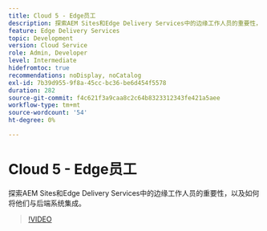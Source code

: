 ```yaml
---
title: Cloud 5 - Edge员工
description: 探索AEM Sites和Edge Delivery Services中的边缘工作人员的重要性，以及如何将他们与后端系统集成。
feature: Edge Delivery Services
topic: Development
version: Cloud Service
role: Admin, Developer
level: Intermediate
hidefromtoc: true
recommendations: noDisplay, noCatalog
exl-id: 7b39d955-9f8a-45cc-bc36-be6d454f5578
duration: 282
source-git-commit: f4c621f3a9caa8c2c64b8323312343fe421a5aee
workflow-type: tm+mt
source-wordcount: '54'
ht-degree: 0%

---
```


# Cloud 5 - Edge员工

探索AEM Sites和Edge Delivery Services中的边缘工作人员的重要性，以及如何将他们与后端系统集成。

>[!VIDEO](https://video.tv.adobe.com/v/3427589?learn=on)
